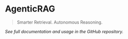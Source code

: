 # AgenticRAG

> Smarter Retrieval. Autonomous Reasoning.

_See full documentation and usage in the GitHub repository._
